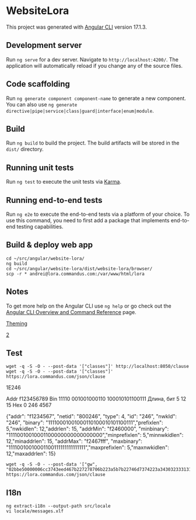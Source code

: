 # WebsiteLora

This project was generated with [Angular CLI](https://github.com/angular/angular-cli) version 17.1.3.

## Development server

Run `ng serve` for a dev server. Navigate to `http://localhost:4200/`. The application will automatically reload if you change any of the source files.

## Code scaffolding

Run `ng generate component component-name` to generate a new component. You can also use `ng generate directive|pipe|service|class|guard|interface|enum|module`.

## Build

Run `ng build` to build the project. The build artifacts will be stored in the `dist/` directory.

## Running unit tests

Run `ng test` to execute the unit tests via [Karma](https://karma-runner.github.io).

## Running end-to-end tests

Run `ng e2e` to execute the end-to-end tests via a platform of your choice. To use this command, you need to first add a package that implements end-to-end testing capabilities.

## Build & deploy web app

```
cd ~/src/angular/website-lora/
ng build
cd ~/src/angular/website-lora/dist/website-lora/browser/
scp -r * andrei@lora.commandus.com:/var/www/html/lora
```

## Notes

To get more help on the Angular CLI use `ng help` or go check out the [Angular CLI Overview and Command Reference](https://angular.io/cli) page.


[Theming](https://material.angular.io/guide/theming)

[2](https://thecodeshewrites.com/2021/06/16/angular-material-dark-light-theme/#htoc-theme-management-with-angular-material)

## Test

```
wget -q -S -O - --post-data '["classes"]' http://localhost:8050/clause
wget -q -S -O - --post-data '["classes"]' https://lora.commandus.com/json/clause
```

1E246

Addr f123456789
Bin	11110	001001000110	100010101100111
Длина, бит	5	12	15
Hex	0	246	4567


{"addr": "f1234567", "netid": "800246", "type": 4, "id": "246", "nwkId": "246", "binary": "11110001001000110100010101100111","prefixlen": 5,"nwkidlen": 12,"addrlen": 15, "addrMin": "f2460000", "minbinary": "11110010010001100000000000000000","minprefixlen": 5,"minnwkidlen": 12,"minaddrlen": 15, "addrMax": "f2467fff", "maxbinary": "11110010010001100111111111111111","maxprefixlen": 5,"maxnwkidlen": 12,"maxaddrlen": 15}


```
wget -q -S -O - --post-data '["gw", "02bbe50000006cc3743eed467b227278706b223a5b7b22746d7374223a343032333131313534302c226368616e223a332c2272666368223a302c2266726571223a3836342e3730303030302c2273746174223a312c226d6f6475223a224c4f5241222c2264617472223a22534631324257313235222c22636f6472223a22342f35222c226c736e72223a2d31382e352c2272737369223a2d3132312c2273697a65223a33372c2264617461223a22514441445251474151774143334749312b374553394d697030356a436c6f536f464e367a634b65437877394d7357457634513d3d227d5d7d"]' https://lora.commandus.com/json/clause
```

## I18n

```
ng extract-i18n --output-path src/locale
vi locale/messages.xlf
```